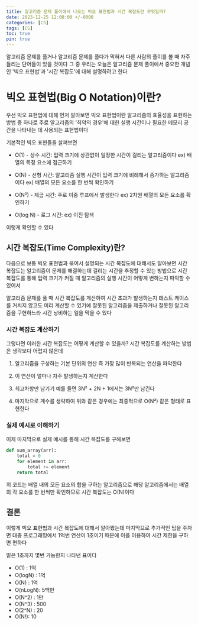 ```yaml
---
title: 알고리즘 문제 풀이에서 나오는 빅오 표현법과 시간 복잡도란 무엇일까?
date: 2023-12-25 12:00:00 +/-0000
categories: [CS]
tags: [CS]
toc: true
pin: true
---
```


알고리즘 문제를 풀거나 알고리즘 문제를 풀다가 막혀서 다른 사람의 풀이를 볼 때 자주 들리는 단어들이 있을 것이다 그 중 우리는 오늘은 알고리즘 문제 풀이에서 중요한 개념인 '빅오 표현법'과 '시간 복잡도'에 대해 설명하려고 한다

# 빅오 표현법(Big O Notation)이란?

우선 빅오 표현법에 대해 먼저 알아보면 빅오 표현법이란 알고리즘의 효율성을 표현하는 방법 중 하나로 주로 알고리즘의 '최악의 경우'에 대한 실행 시간이나 필요한 메모리 공간을 나타내는 데 사용되는 표현법이다

기본적인 빅오 표현들을 살펴보면

* O(1) - 상수 시간: 입력 크기에 상관없이 일정한 시간이 걸리는 알고리즘이다 ex) 배열의 특정 요소에 접근하기

* O(N) - 선형 시간: 알고리즘 실행 시간이 입력 크기에 비례해서 증가하는 알고리즘이다 ex) 배열의 모든 요소를 한 번씩 확인하기

* O(N²) - 제곱 시간: 주로 이중 루프에서 발생한다 ex) 2차원 배열의 모든 요소를 확인하기

* O(log N) - 로그 시간: ex) 이진 탐색

이렇게 확인할 수 있다

## 시간 복잡도(Time Complexity)란?

다음으로 보통 빅오 표현법과 묶여서 설명되는 시간 복잡도에 대해서도 알아보면 시간 복잡도는 알고리즘이 문제를 해결하는데 걸리는 시간을 추정할 수 있는 방법으로 시간 복잡도를 통해 입력 크기가 커질 때 알고리즘의 실행 시간이 어떻게 변하는지 파악할 수 있어서 

알고리즘 문제를 풀 때 시간 복잡도를 계산하여 시간 초과가 발생하는지 테스트 케이스를 거치지 않고도 미리 계산할 수 있기에 잘못된 알고리즘을 제출하거나 잘못된 알고리즘을 구현하느라 시간 낭비하는 일을 막을 수 있다

### 시간 복잡도 계산하기

그렇다면 이러한 시간 복잡도는 어떻게 계산할 수 있을까?
시간 복잡도를 계산하는 방법은 생각보다 어렵지 않은데

1. 알고리즘을 구성하는 기본 단위의 연산 즉 가장 많이 반복되는 연산을 파악한다

2. 이 연산이 얼마나 자주 발생하는지 계산한다

3. 최고차항만 남기기 예를 들면 3N² + 2N + 1에서는 3N²만 남긴다

4. 마지막으로 계수를 생략하여 위와 같은 경우에는 최종적으로 O(N²) 같은 형태로 표현한다

### 실제 예시로 이해하기

이제 마지막으로 실제 예시를 통해 시간 복잡도를 구해보면

~~~python
def sum_array(arr):
    total = 0
    for element in arr:
        total += element
    return total
~~~

위 코드는 배열 내의 모든 요소의 합을 구하는 알고리즘으로 해당 알고리즘에서는 배열의 각 요소를 한 번씩만 확인하므로 시간 복잡도는 O(N)이다

## 결론

이렇게 빅오 표현법과 시간 복잡도에 대해서 알아봤는데 마지막으로 추가적인 팁을 주자면 대충 프로그래밍에서 1억번 연산이 1초이기 때문에 이를 이용하여 시간 제한을 구하면 편하다

밑은 1초까지 몇번 가능한지 나타낸 표이다

- O(1) : 1억
- O(logN) : 1억
- O(N) : 1억
- O(nLogN): 5백만
- O(N^2) : 1만
- O(N^3) : 500
- O(2^N) : 20
- O(N!): 10

